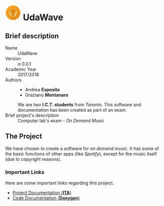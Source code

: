 # <img src="/src/resources/icon.png" alt="UdaWave Logo" width="50px"> UdaWave

## Brief description
<dl>
  <dt>Name</dt>
  <dd>UdaWave</dd>
  <dt>Version</dt>
  <dd>&alpha; 0.0.1</dd>
  <dt>Academic Year</dt>
  <dd>2017/2018</dd>
  <dt>Authors</dt>
  <dd>
    <ul>
      <li>Andrea <strong>Esposito</strong></li>
      <li>Graziano <strong>Montanaro</strong>
    </ul>
    We are two <strong>I.C.T. students</strong> from <em>Taranto</em>. This software and documentation has been created as part of an exam.
  </dd>
  <dt>Brief project's description</dt>
  <dd>Computer lab's exam - <i>On Demand Music</i></dd>
</dl>

## The Project
We have chosen to create a software for *on demand music*. It has some of the basic functions of other apps (like *Spotify*), except for the music itself (due to copyright reasons).
### Important Links
Here are some important links regarding this project.
- <a href="http://andreaespositouniba.altervista.org/Computer%20Laboratory/downloadable/Documentazione.pdf" download>Project Documentation (**ITA**)</a>
- <a href="http://andreaespositouniba.altervista.org/Computer%20Laboratory/Doxygen/" target="_blank">Code Documentation (**Doxygen**)</a>
